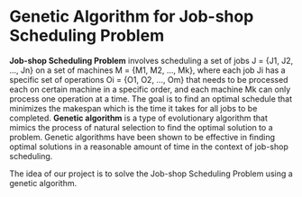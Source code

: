 # Genetic Algorithm for Job-shop Scheduling Problem

**Job-shop Scheduling Problem** involves scheduling a set of jobs J = {J1, J2, ..., Jn} on a set of machines M = {M1, M2, ..., Mk}, where each job Ji has a specific set of operations Oi = {O1, O2, …, Om} that needs to be processed each on certain machine in a specific order, and each machine Mk can only process one operation at a time. The goal is to find an optimal schedule that minimizes the makespan which is the time it takes for all jobs to be completed. **Genetic algorithm** is a type of evolutionary algorithm that mimics the process of natural selection to find the optimal solution to a problem. Genetic algorithms have been shown to be effective in finding optimal solutions in a reasonable amount of time in the context of job-shop scheduling.

The idea of our project is to solve the Job-shop Scheduling Problem using a genetic algorithm.
